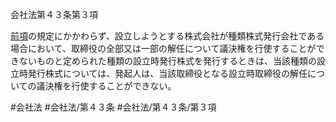 会社法第４３条第３項

[前項](会社法＿＿＿＿第４３条第２項)の規定にかかわらず、設立しようとする株式会社が種類株式発行会社である場合において、取締役の全部又は一部の解任について議決権を行使することができないものと定められた種類の設立時発行株式を発行するときは、当該種類の設立時発行株式については、発起人は、当該取締役となる設立時取締役の解任についての議決権を行使することができない。

#会社法
#会社法/第４３条
#会社法/第４３条/第３項
